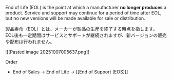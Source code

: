 
End of Life (EOL) is the point at which a manufacturer **no longer produces** a product. 
Service and support may continue for a period of time after EOL, but no new versions will be made available for sale or distribution.

製品寿命（EOL）とは、メーカーが製品の生産を終了する時点を指します。
EOL後も一定期間はサービスとサポートが継続されますが、新バージョンの販売や配布は行われません。


![[Pasted image 20251007005637.png]]

Order
- End of Sales -> End of Life -> [[End of Support (EOS)]]
